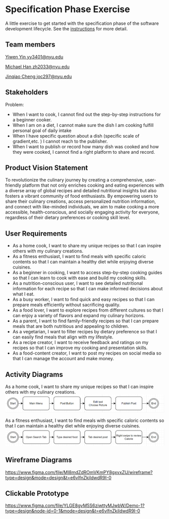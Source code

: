 # Specification Phase Exercise

A little exercise to get started with the specification phase of the software development lifecycle. See the [instructions](instructions.md) for more detail.

## Team members

[Yiwen Yin yy3401@nyu.edu](https://github.com/YY35n)

[Michael Han zh2033@nyu.edu](https://github.com/Hmic1102)

[Jinqiao Cheng joc297@nyu.edu](https://github.com/jinqiaocheng163)

## Stakeholders


Problem:
* When I want to cook, I cannot find out the step-by-step instructions for a beginner cooker.
* When I am on a diet, I cannot make sure the dish I am cooking fulfill personal goal of daily intake
* When I have specific question about a dish (specific scale of gradient,etc. ) I cannot reach to the publisher.
* When I want to publish or record how many dish was cooked and how they were cooked, I cannot find a right platform to share and record.

## Product Vision Statement

To revolutionize the culinary journey by creating a comprehensive, user-friendly platform that not only enriches cooking and eating experiences with a diverse array of global recipes and detailed nutritional insights but also fosters a vibrant community of food enthusiasts. By empowering users to share their culinary creations, access personalized nutrition information, and connect with like-minded individuals, we aim to make cooking a more accessible, health-conscious, and socially engaging activity for everyone, regardless of their dietary preferences or cooking skill level.
## User Requirements

* As a home cook, I want to share my unique recipes so that I can inspire others with my culinary creations.
* As a fitness enthusiast, I want to find meals with specific caloric contents so that I can maintain a healthy diet while enjoying diverse cuisines.
* As a beginner in cooking, I want to access step-by-step cooking guides so that I can learn to cook with ease and build my cooking skills.
* As a nutrition-conscious user, I want to see detailed nutritional information for each recipe so that I can make informed decisions about what I eat.
* As a busy worker, I want to find quick and easy recipes so that I can prepare meals efficiently without sacrificing quality.
* As a food lover, I want to explore recipes from different cultures so that I can enjoy a variety of flavors and expand my culinary horizons.
* As a parent, I want to find family-friendly recipes so that I can prepare meals that are both nutritious and appealing to children.
* As a vegetarian, I want to filter recipes by dietary preference so that I can easily find meals that align with my lifestyle.
* As a recipe creator, I want to receive feedback and ratings on my recipes so that I can improve my cooking and presentation skills.
* As a food-content creator, I want to post my recipes on social media so that I can manage the account and make money.

## Activity Diagrams

As a home cook, I want to share my unique recipes so that I can inspire others with my culinary creations.
![UML1](UML1.png "UML1")

As a fitness enthusiast, I want to find meals with specific caloric contents so that I can maintain a healthy diet while enjoying diverse cuisines.
![UML2](UML2.png "UML2")


## Wireframe Diagrams
https://www.figma.com/file/MI8mdZdROmVKmPY8gxvxZU/wireframe?type=design&mode=design&t=e6vlfnZkiIdwdR9I-0


## Clickable Prototype
https://www.figma.com/file/YLGE8gvM5S6ziwttyMJwbW/Demo-1?type=design&node-id=0-1&mode=design&t=e6vlfnZkiIdwdR9I-0


